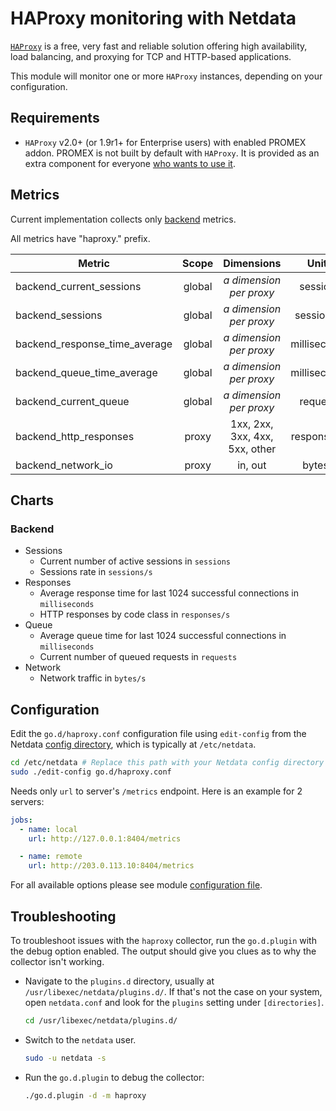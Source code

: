 <!--
title: "HAProxy monitoring with Netdata"
description: "Monitor the health and performance of HAProxy with zero configuration, per-second metric granularity, and interactive visualizations."
custom_edit_url: "https://github.com/netdata/go.d.plugin/edit/master/modules/haproxy/README.md"
sidebar_label: "haproxy-go.d.plugin (Recommended)"
learn_status: "Published"
learn_topic_type: "References"
learn_rel_path: "Integrations/Monitoring/Webapps"
-->

# HAProxy monitoring with Netdata

[`HAProxy`](http://www.haproxy.org/) is a free, very fast and reliable solution offering high availability, load
balancing, and proxying for TCP and HTTP-based applications.

This module will monitor one or more `HAProxy` instances, depending on your configuration.

## Requirements

- `HAProxy` v2.0+ (or 1.9r1+ for Enterprise users) with enabled PROMEX addon. PROMEX is not built by default with
  `HAProxy`. It is provided as an extra component for
  everyone [who wants to use it](https://github.com/haproxy/haproxy/tree/master/addons/promex).

## Metrics

Current implementation collects
only [backend](https://www.haproxy.com/documentation/hapee/latest/configuration/config-sections/backend/) metrics.

All metrics have "haproxy." prefix.

| Metric                        | Scope  |           Dimensions           |    Units     |
|-------------------------------|:------:|:------------------------------:|:------------:|
| backend_current_sessions      | global |  <i>a dimension per proxy</i>  |   sessions   |
| backend_sessions              | global |  <i>a dimension per proxy</i>  |  sessions/s  |
| backend_response_time_average | global |  <i>a dimension per proxy</i>  | milliseconds |
| backend_queue_time_average    | global |  <i>a dimension per proxy</i>  | milliseconds |
| backend_current_queue         | global |  <i>a dimension per proxy</i>  |   requests   |
| backend_http_responses        | proxy  | 1xx, 2xx, 3xx, 4xx, 5xx, other | responses/s  |
| backend_network_io            | proxy  |            in, out             |   bytes/s    |

## Charts

### Backend

- Sessions
    - Current number of active sessions in `sessions`
    - Sessions rate in `sessions/s`
- Responses
    - Average response time for last 1024 successful connections in `milliseconds`
    - HTTP responses by code class in `responses/s`
- Queue
    - Average queue time for last 1024 successful connections in `milliseconds`
    - Current number of queued requests in `requests`
- Network
    - Network traffic in `bytes/s`

## Configuration

Edit the `go.d/haproxy.conf` configuration file using `edit-config` from the
Netdata [config directory](https://learn.netdata.cloud/docs/configure/nodes), which is typically at `/etc/netdata`.

```bash
cd /etc/netdata # Replace this path with your Netdata config directory
sudo ./edit-config go.d/haproxy.conf
```

Needs only `url` to server's `/metrics` endpoint. Here is an example for 2 servers:

```yaml
jobs:
  - name: local
    url: http://127.0.0.1:8404/metrics

  - name: remote
    url: http://203.0.113.10:8404/metrics
```

For all available options please see
module [configuration file](https://github.com/netdata/go.d.plugin/blob/master/config/go.d/haproxy.conf).

## Troubleshooting

To troubleshoot issues with the `haproxy` collector, run the `go.d.plugin` with the debug option enabled. The output
should give you clues as to why the collector isn't working.

- Navigate to the `plugins.d` directory, usually at `/usr/libexec/netdata/plugins.d/`. If that's not the case on
  your system, open `netdata.conf` and look for the `plugins` setting under `[directories]`.

  ```bash
  cd /usr/libexec/netdata/plugins.d/
  ```

- Switch to the `netdata` user.

  ```bash
  sudo -u netdata -s
  ```

- Run the `go.d.plugin` to debug the collector:

  ```bash
  ./go.d.plugin -d -m haproxy
  ```
